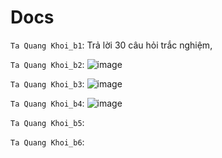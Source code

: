 # Docs

`Ta Quang Khoi_b1`: Trả lời 30 câu hỏi trắc nghiệm, 

`Ta Quang Khoi_b2`: ![image](https://user-images.githubusercontent.com/45689286/159228074-5710cbb3-c65a-4de5-96af-a0429c6227de.png)

`Ta Quang Khoi_b3`: ![image](https://user-images.githubusercontent.com/45689286/159229929-a9e718dd-cf64-4c7e-9b04-9e9445e3650f.png)

`Ta Quang Khoi_b4`: ![image](https://user-images.githubusercontent.com/45689286/159230377-f845f5e9-264e-4dd0-8ac8-537d735e51f7.png)

`Ta Quang Khoi_b5`: 

`Ta Quang Khoi_b6`: 
